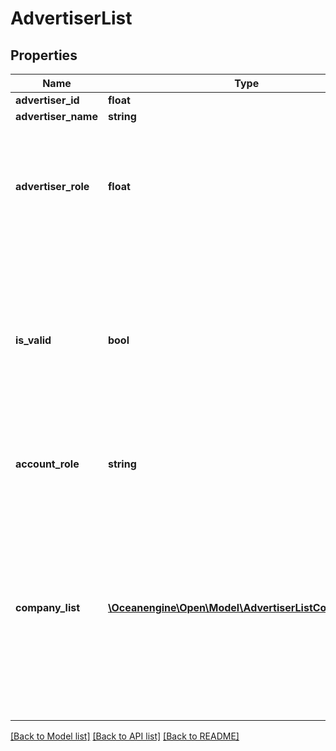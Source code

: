 # AdvertiserList

## Properties
Name | Type | Description | Notes
------------ | ------------- | ------------- | -------------
**advertiser_id** | **float** |  | [optional] 
**advertiser_name** | **string** |  | 
**advertiser_role** | **float** | 旧版账号角色，1-普通广告主，2-纵横组织账户，3-一级代理商，4-二级代理商，6-星图账号 | 
**is_valid** | **bool** | 授权有效性，允许值：true/false；false表示对应的user在客户中心/一站式平台代理商平台变更了对此账号的权限,需要到对应平台进行调整过来； | 
**account_role** | **string** | 新版账号角色，见【枚举值-账户角色】 | 
**company_list** | [**\Oceanengine\Open\Model\AdvertiserListCompanyList[]**](AdvertiserListCompanyList.md) | 代理商账户下勾选账户，但授权时选择的是代理商类型账户时，该字段才有意义 company_list为空时，代表当前代理商账户下所有adv均可访问；不为空时，代表仅能访问该部分客户id下的adv | 

[[Back to Model list]](../README.md#documentation-for-models) [[Back to API list]](../README.md#documentation-for-api-endpoints) [[Back to README]](../README.md)


